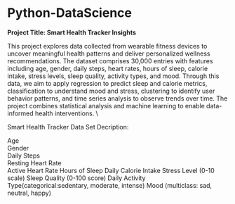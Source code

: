 # Python-DataScience
**Project Title: Smart Health Tracker Insights**

This project explores data collected from wearable fitness devices to uncover meaningful health patterns and deliver personalized wellness recommendations. The dataset comprises 30,000 entries with features including age, gender, daily steps, heart rates, hours of sleep, calorie intake, stress levels, sleep quality, activity types, and mood. Through this data, we aim to apply regression to predict sleep and calorie metrics, classification to understand mood and stress, clustering to identify user behavior patterns, and time series analysis to observe trends over time. The project combines statistical analysis and machine learning to enable data-informed health interventions. \

Smart Health Tracker Data Set Decription:

Age \
Gender \
Daily Steps \
Resting Heart Rate \
Active Heart Rate
Hours of Sleep
Daily Calorie Intake
Stress Level (0-10 scale)
Sleep Quality (0-100 score)
Daily Activity Type(categorical:sedentary, moderate, intense)
Mood (multiclass: sad, neutral, happy)
